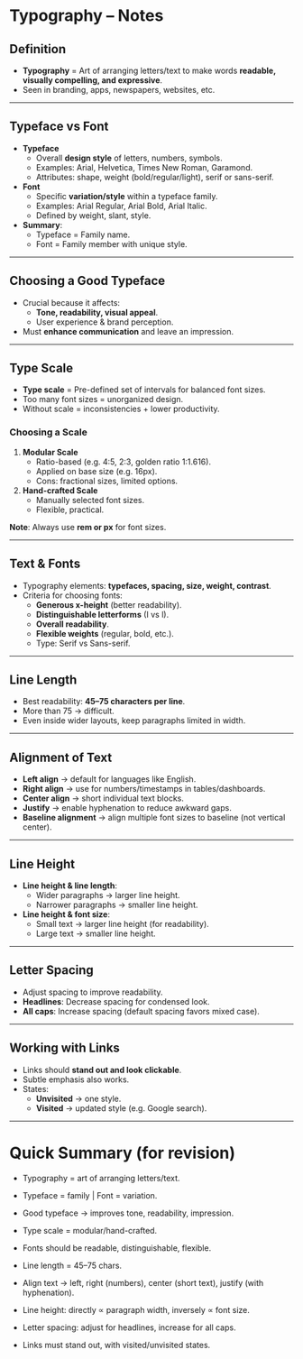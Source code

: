 # Typography – Notes

## Definition

- **Typography** = Art of arranging letters/text to make words **readable, visually compelling, and expressive**.
- Seen in branding, apps, newspapers, websites, etc.

---

## Typeface vs Font

- **Typeface**
    - Overall **design style** of letters, numbers, symbols.
    - Examples: Arial, Helvetica, Times New Roman, Garamond.
    - Attributes: shape, weight (bold/regular/light), serif or sans-serif.
- **Font**
    - Specific **variation/style** within a typeface family.
    - Examples: Arial Regular, Arial Bold, Arial Italic.
    - Defined by weight, slant, style.
- **Summary**:
    - Typeface = Family name.
    - Font = Family member with unique style.

---

## Choosing a Good Typeface

- Crucial because it affects:
    - **Tone, readability, visual appeal**.
    - User experience & brand perception.
- Must **enhance communication** and leave an impression.

---

## Type Scale

- **Type scale** = Pre-defined set of intervals for balanced font sizes.
- Too many font sizes = unorganized design.
- Without scale = inconsistencies + lower productivity.

### Choosing a Scale

1. **Modular Scale**
    - Ratio-based (e.g. 4:5, 2:3, golden ratio 1:1.616).
    - Applied on base size (e.g. 16px).
    - Cons: fractional sizes, limited options.
2. **Hand-crafted Scale**
    - Manually selected font sizes.
    - Flexible, practical.

**Note**: Always use **rem or px** for font sizes.

---

## Text & Fonts

- Typography elements: **typefaces, spacing, size, weight, contrast**.
- Criteria for choosing fonts:
    - **Generous x-height** (better readability).
    - **Distinguishable letterforms** (I vs l).
    - **Overall readability**.
    - **Flexible weights** (regular, bold, etc.).
    - Type: Serif vs Sans-serif.

---

## Line Length

- Best readability: **45–75 characters per line**.
- More than 75 → difficult.
- Even inside wider layouts, keep paragraphs limited in width.

---

## Alignment of Text

- **Left align** → default for languages like English.
- **Right align** → use for numbers/timestamps in tables/dashboards.
- **Center align** → short individual text blocks.
- **Justify** → enable hyphenation to reduce awkward gaps.
- **Baseline alignment** → align multiple font sizes to baseline (not vertical center).

---

## Line Height

- **Line height & line length**:
    - Wider paragraphs → larger line height.
    - Narrower paragraphs → smaller line height.
- **Line height & font size**:
    - Small text → larger line height (for readability).
    - Large text → smaller line height.

---

## Letter Spacing

- Adjust spacing to improve readability.
- **Headlines**: Decrease spacing for condensed look.
- **All caps**: Increase spacing (default spacing favors mixed case).

---

## Working with Links

- Links should **stand out and look clickable**.
- Subtle emphasis also works.
- States:
    - **Unvisited** → one style.
    - **Visited** → updated style (e.g. Google search).

---

# Quick Summary (for revision)

- Typography = art of arranging letters/text.
- Typeface = family | Font = variation.
    
- Good typeface → improves tone, readability, impression.
    
- Type scale = modular/hand-crafted.
    
- Fonts should be readable, distinguishable, flexible.
    
- Line length = 45–75 chars.
    
- Align text → left, right (numbers), center (short text), justify (with hyphenation).
    
- Line height: directly ∝ paragraph width, inversely ∝ font size.
    
- Letter spacing: adjust for headlines, increase for all caps.
    
- Links must stand out, with visited/unvisited states.